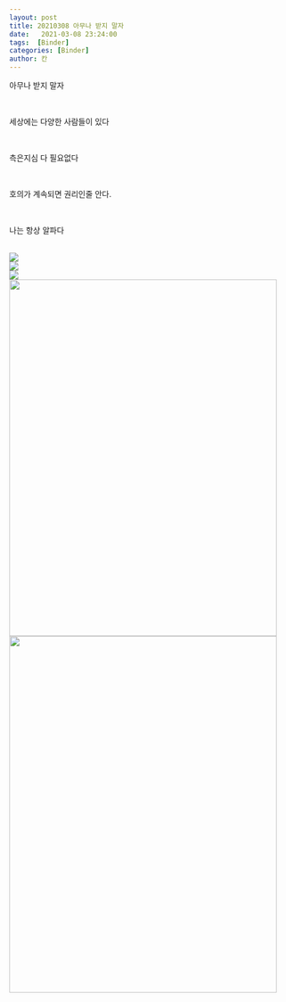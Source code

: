 ```yaml
---
layout: post
title: 20210308 아무나 받지 말자
date:   2021-03-08 23:24:00
tags:  [Binder]
categories: [Binder]
author: 칸
---
```



<p>아무나 받지 말자</p>
<br>
<p>세상에는 다양한 사람들이 있다</p>
<br>
<p>측은지심 다 필요없다</p>
<br>
<p>호의가 계속되면 권리인줄 안다.</p>
<br>
<p>나는 항상 알파다</p>
<br>
<img border="0" src="https://1.bp.blogspot.com/-8A7VM9l7g0k/YEY2dzh8ohI/AAAAAAAADPw/DJFV_blEfGEGhfAoMXGg7yaQgRTlhon1ACLcBGAsYHQ/s16000/KakaoTalk_Snapshot_20210308_233540.png"/>
<br>
<img border="0" src="https://1.bp.blogspot.com/-XYzxgBsClCg/YEY1Hyiy3VI/AAAAAAAADPo/JhcjOtSZwvYHep7z-j1Vt6rCk6_RKqbNACLcBGAsYHQ/w384-h640/KakaoTalk_20210308_23265816%25E3%2585%25888.jpg"/>
<br>
<img border="0" src="https://1.bp.blogspot.com/-2QboOTSMxHI/YEY0nO_zJ-I/AAAAAAAADPg/4uaGxMdwgFoRdvg1i6vRiYEQCTUdsBXsACLcBGAsYHQ/w384-h640/KakaoTalk_20210308_232658168.jpg"/>
<br>
<img border="0" data-original-height="2048" data-original-width="1536" height="640" src="https://1.bp.blogspot.com/-5ozx2Sj1ZTI/YEYyPfPk96I/AAAAAAAADPQ/awH-ZfQucQE9de_43zZZ92qSuDwYctknwCLcBGAsYHQ/w480-h640/KakaoTalk_20210308_231401488_03.jpg" width="480" />
<br>
<img border="0" data-original-height="2048" data-original-width="1536" height="640" src="https://1.bp.blogspot.com/-ydc5N32bzEQ/YEYyPRoxBFI/AAAAAAAADPU/TipvDGjVUckxuPug00Nd_0jE630edRD9wCLcBGAsYHQ/w480-h640/KakaoTalk_20210308_231401488_02.jpg" width="480" />
